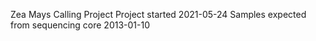 Zea Mays Calling Project
Project started 2021-05-24
Samples expected from sequencing core 2013-01-10
